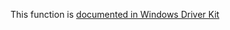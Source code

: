 This function is [documented in Windows Driver Kit](https://learn.microsoft.com/en-us/windows-hardware/drivers/ddi/wdm/nf-wdm-rtlqueryregistryvalues)
